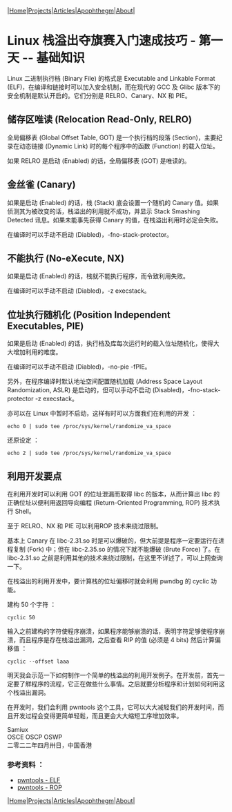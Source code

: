 |[Home](/README.md)|[Projects](/projects.md)|[Articles](/articles.md)|[Apophthegm](/apophthegm.md)|[About](/about.md)|

# Linux 栈溢出夺旗赛入门速成技巧 - 第一天 -- 基础知识

Linux 二进制执行档 (Binary File) 的格式是 Executable and Linkable Format (ELF)，在编译和链接时可以加入安全机制，而在现代的 GCC 及 Glibc 版本下的安全机制是默认开启的。它们分别是 RELRO、Canary、NX 和 PIE。

## 储存区唯读 (Relocation Read-Only,  RELRO)

全局偏移表 (Global Offset Table, GOT) 是一个执行档的段落 (Section)，主要纪录在动态链接 (Dynamic Link) 时的每个程序中的函数 (Function) 的载入位址。

如果 RELRO 是启动 (Enabled) 的话，全局偏移表 (GOT) 是唯读的。

## 金丝雀 (Canary)

如果是启动 (Enabled) 的话，栈 (Stack) 底会设置一个随机的 Canary 值。如果侦测其为被改变的话，栈溢出的利用就不成功，并显示 Stack Smashing Detected 讯息。如果未能事先获得 Canary 的值，在栈溢出利用时必定会失败。

在编译时可以手动不启动 (Diabled)，-fno-stack-protector。

## 不能执行 (No-eXecute, NX)

如果是启动 (Enabled) 的话，栈就不能执行程序，而令致利用失败。

在编译时可以手动不启动 (Diabled)，-z execstack。

## 位址执行随机化 (Position Independent Executables, PIE)

如果是启动 (Enabled) 的话，执行档及库每次运行时的载入位址随机化，使得大大增加利用的难度。

在编译时可以手动不启动 (Diabled)，-no-pie -fPIE。

另外，在程序编译时默认地址空间配置随机加载 (Address Space Layout Randomization, ASLR) 是启动的，但可以手动不启动 (Disabled)，-fno-stack-protector -z execstack。

亦可以在 Linux 中暂时不启动，这样有时可以方面我们在利用的开发 ：

```
echo 0 | sudo tee /proc/sys/kernel/randomize_va_space
```

还原设定 ：

```
echo 2 | sudo tee /proc/sys/kernel/randomize_va_space
```

## 利用开发要点

在利用开发时可以利用 GOT 的位址泄漏而取得 libc 的版本，从而计算出 libc 的正确位址以便利用返回导向编程 (Return-Oriented Programming, ROP) 技术执行 Shell。

至于 RELRO、NX 和 PIE 可以利用ROP 技术来绕过限制。

基本上 Canary 在 libc-2.31.so 时是可以爆破的，但大前提是程序一定要运行在进程复制 (Fork) 中；但在 libc-2.35.so 的情况下就不能爆破 (Brute Force) 了。在 libc-2.31.so 之前是利用其他的技术来绕过限制，在这里不详述了，可以上网查询一下。

在栈溢出的利用开发中，要计算栈的位址偏移时就会利用 pwndbg 的 cyclic 功能。

建构 50 个字符 ：

```
cyclic 50
```

输入之前建构的字符使程序崩溃，如果程序能够崩溃的话，表明字符足够使程序崩溃，而且程序是存在栈溢出漏洞，之后查看 RIP 的值 (必须是 4 bits) 然后计算偏移值 ：

```
cyclic --offset laaa
```

明天我会示范一下如何制作一个简单的栈溢出的利用开发例子。在开发前，首先一定要了觧程序的流程，它正在做些什么事情。之后就要分析程序和计划如何利用这个栈溢出漏洞。

在开发时，我们会利用 pwntools 这个工具，它可以大大减轻我们的开发时间，而且开发过程会变得更简单轻鬆，而且更会大大缩短工序增加效率。

Samiux   
OSCE  OSCP  OSWP   
二零二二年四月卅日，中国香港   

### 参考资料 ：

- [pwntools - ELF](https://github.com/Gallopsled/pwntools-tutorial/blob/master/elf.md)     
- [pwntools - ROP](https://github.com/Gallopsled/pwntools-tutorial/blob/master/rop.md)   

|[Home](/README.md)|[Projects](/projects.md)|[Articles](/articles.md)|[Apophthegm](/apophthegm.md)|[About](/about.md)|

